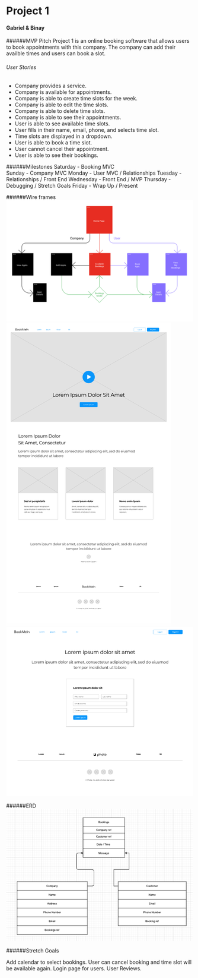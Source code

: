 # Project 1
#### Gabriel &amp; Binay

######MVP Pitch
Project 1 is an online booking software that allows users to book appointments with this company. The company can add their availble times and users can book a slot. 

###### User Stories
* Company provides a service.
* Company is available for appointments.
* Company is able to create time slots for the week.
* Company is able to edit the time slots.
* Company is able to delete time slots.
* Company is able to see their appointments.
* User is able to see available time slots.
* User fills in their name, email, phone, and selects time slot.
* Time slots are displayed in a dropdown.
* User is able to book a time slot.
* User cannot cancel their appointment.
* User is able to see their bookings.

######Milestones
Saturday - Booking MVC  
Sunday - Company MVC
Monday - User MVC / Relationships
Tuesday - Relationships / Front End
Wednesday - Front End / MVP
Thursday - Debugging / Stretch Goals
Friday - Wrap Up / Present

######Wire frames
![FLowChart](public//images/flow.png)
![HomePage](public//images/home.png)
![BookPage](public//images/book.png)

######ERD
![ERD](public//images/erd.png)


######Stretch Goals

Add calendar to select bookings.
User can cancel booking and time slot will be available again.
Login page for users.
User Reviews.
